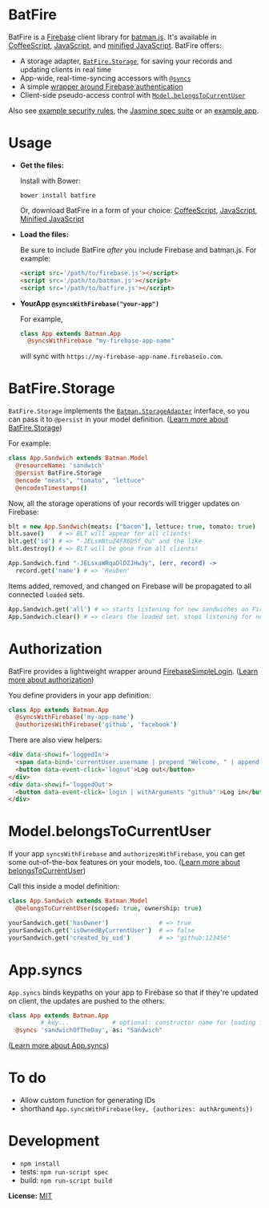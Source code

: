 # BatFire

BatFire is a [Firebase](https://www.firebase.com/) client library for [batman.js](http://batmanjs.org/). It's available in [CoffeeScript](https://raw.github.com/rmosolgo/batfire/master/batfire.coffee), [JavaScript](https://raw.github.com/rmosolgo/batfire/master/batfire.js), and [minified JavaScript](https://raw.github.com/rmosolgo/batfire/master/batfire.min.js). BatFire offers:

- A storage adapter, [`BatFire.Storage`](#batfirestorage), for saving your records and updating clients in real time
- App-wide, real-time-syncing accessors with [`@syncs`](#appsyncs)
- A simple [wrapper around Firebase authentication](#appauthorizeswithfirebase)
- Client-side pseudo-access control with [`Model.belongsToCurrentUser`](#modelbelongstocurrentuser)

Also see [example security rules](https://github.com/rmosolgo/batfire/blob/master/examples/security_rules.json), the [Jasmine spec suite](https://github.com/rmosolgo/batfire/tree/master/spec) or an [example app](http://github.com/rmosolgo/batmanjs-blog).

# Usage

- __Get the files:__

  Install with Bower:

  ```
  bower install batfire
  ```

  Or, download BatFire in a form of your choice: [CoffeeScript](https://raw.github.com/rmosolgo/batfire/master/batfire.coffee), [JavaScript](https://raw.github.com/rmosolgo/batfire/master/batfire.js), [Minified JavaScript](https://raw.github.com/rmosolgo/batfire/master/batfire.min.js)

- __Load the files:__

  Be sure to include BatFire _after_ you include Firebase and batman.js. For example:

  ```html
  <script src='/path/to/firebase.js'></script>
  <script src='/path/to/batman.js'></script>
  <script src='/path/to/batfire.js'></script>
  ```

- __YourApp `@syncsWithFirebase("your-app")`__

  For example,

  ```coffeescript
  class App extends Batman.App
    @syncsWithFirebase "my-firebase-app-name"
  ```

  will sync with `https://my-firebase-app-name.firebaseio.com`.

# BatFire.Storage

`BatFire.Storage` implements the [`Batman.StorageAdapter`](http://batmanjs.org/docs/api/batman.storageadapter.html) interface, so you can pass it to `@persist` in your model definition. ([Learn more about BatFire.Storage](#))


For example:

```coffeescript
class App.Sandwich extends Batman.Model
  @resourceName: 'sandwich'
  @persist BatFire.Storage
  @encode "meats", "tomato", "lettuce"
  @encodesTimestamps()
```

Now, all the storage operations of your records will trigger updates on Firebase:

```coffeescript
blt = new App.Sandwich(meats: ["bacon"], lettuce: true, tomato: true)
blt.save()    # => BLT will appear for all clients!
blt.get('id') # => "-JELsmNtuZ4FX6D5f_Ou" and the like
blt.destroy() # => BLT will be gone from all clients!

App.Sandwich.find "-JELsxaWRqaDlDZJHw3y", (err, record) ->
  record.get('name') # => 'Reuben'
```

Items added, removed, and changed on Firebase will be propagated to all connected `loaded` sets.

```coffeescript
App.Sandwich.get('all') # => starts listening for new sandwiches on Firebase, adds them to `Sandwich.loaded`
App.Sandwich.clear() # => clears the loaded set, stops listening for new sandwiches
```

# Authorization

BatFire provides a lightweight wrapper around [FirebaseSimpleLogin](https://www.firebase.com/docs/security/simple-login-overview.html). ([Learn more about authorization](#))

You define providers in your app definition:

```coffeescript
class App extends Batman.App
  @syncsWithFirebase('my-app-name')
  @authorizesWithFirebase('github', 'facebook')
```

There are also view helpers:

```html
<div data-showif='loggedIn'>
  <span data-bind='currentUser.username | prepend "Welcome, " | append "!"'></span>
  <button data-event-click='logout'>Log out</button>
</div>
<div data-showif='loggedOut'>
  <button data-event-click='login | withArguments "github"'>Log in</button>
</div>
```

# Model.belongsToCurrentUser

If your app `syncsWithFirebase` and `authorizesWithFirebase`, you can get some out-of-the-box features on your models, too. ([Learn more about belongsToCurrentUser](#))

Call this inside a model definition:

```coffeescript
class App.Sandwich extends Batman.Model
  @belongsToCurrentUser(scoped: true, ownership: true)
```

```coffeescript
yourSandwich.get('hasOwner')              # => true
yourSandwich.get('isOwnedByCurrentUser')  # => false
yourSandwich.get('created_by_uid')        # => "github:123456"
```

# App.syncs

`App.syncs` binds keypaths on your app to Firebase so that if they're updated on client, the updates are pushed to the others:

```coffeescript
class App extends Batman.App
         # key...            # optional: constructor name for loading from Firebase, relative to App
  @syncs 'sandwichOfTheDay', as: "Sandwich"
```

([Learn more about App.syncs](#))

# To do

- Allow custom function for generating IDs
- shorthand `App.syncsWithFirebase(key, {authorizes: authArguments})`

# Development

- `npm install`
- tests: `npm run-script spec`
- build: `npm run-script build`


__License:__ [MIT](http://opensource.org/licenses/MIT)

